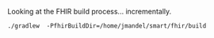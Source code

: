 Looking at the FHIR build process... incrementally.

```
./gradlew  -PfhirBuildDir=/home/jmandel/smart/fhir/build
```
